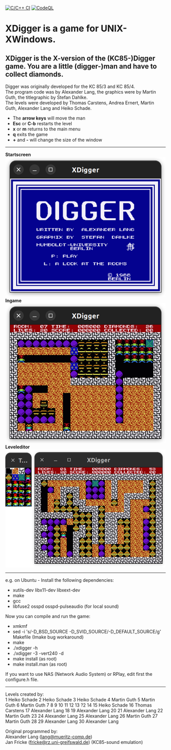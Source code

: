 [![C/C++ CI](https://github.com/tikkel/xdigger/actions/workflows/c-cpp.yml/badge.svg)](https://github.com/tikkel/xdigger/actions/workflows/c-cpp.yml)
[![CodeQL](https://github.com/tikkel/xdigger/actions/workflows/codeql.yml/badge.svg)](https://github.com/tikkel/xdigger/actions/workflows/codeql.yml)

# XDigger is a game for UNIX-XWindows.

## XDigger is the X-version of the (KC85-)Digger game. You are a little (digger-)man and have to collect diamonds.

Digger was originally developed for the KC 85/3 and KC 85/4.<br>
The program code was by Alexander Lang, the graphics were by Martin Guth, the titlegraphic by Stefan Dahlke.<br>
The levels were developed by Thomas Carstens, Andrea Ernert, Martin Guth, Alexander Lang and Heiko Schade.

* The <b>arrow keys</b> will move the man
* <b>Esc</b> or <b>C-b</b> restarts the level
* <b>x</b> or <b>m</b> returns to the main menu
* <b>q</b> exits the game
* <b>+</b> and <b>-</b> will change the size of the window

<hr>

<b>Startscreen</b><br>
<img src="./screenshots/digger_startscreen.png"/>
<b>Ingame</b><br>
<img src="./screenshots/digger_ingame.png"/>
<b>Leveleditor</b><br>
<img src="./screenshots/digger_leveleditor.png"/>

<hr>

e.g. on Ubuntu - Install the following dependencies:
* xutils-dev libx11-dev libxext-dev
* make
* gcc
* libfuse2 osspd osspd-pulseaudio (for local sound)

Now you can compile and run the game:
* xmkmf
* sed -i 's/-D_BSD_SOURCE -D_SVID_SOURCE/-D_DEFAULT_SOURCE/g' Makefile (Imake bug workaround)
* make
* ./xdigger -h
* ./xdigger -3 -vert240 -d
* make install (as root)
* make install.man (as root)

If you want to use NAS (Network Audio System) or RPlay, edit first the 
configure.h file.

<hr>

Levels created by:<br>
 1 Heiko Schade
 2 Heiko Schade
 3 Heiko Schade
 4 Martin Guth
 5 Martin Guth
 6 Martin Guth
 7
 8
 9
10
11
12
13 ?2
14
15 Heiko Schade
16 Thomas Carstens
17 Alexander Lang
18
19 Alexander Lang
20
21 Alexander Lang
22 Martin Guth
23
24 Alexander Lang
25 Alexander Lang
26 Martin Guth
27 Martin Guth
28
29 Alexander Lang
30 Alexander Lang


Original programmed by:<br>
Alexander Lang (lang@mueritz-comp.de)<br>
Jan Fricke (fricke@rz.uni-greifswald.de) (KC85-sound emulation)<br>
